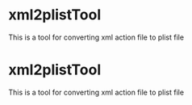 # xml2plistTool
This is a tool for converting xml action file to plist file


# xml2plistTool
This is a tool for converting xml action file to plist file
